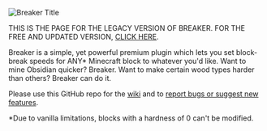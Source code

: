![Breaker Title](https://i.imgur.com/9vplsiZ.png)

THIS IS THE PAGE FOR THE LEGACY VERSION OF BREAKER.
FOR THE FREE AND UPDATED VERSION, [CLICK HERE](https://github.com/ASangarin/Breaker).

Breaker is a simple, yet powerful premium plugin which lets you set block-break speeds for ANY* Minecraft block to whatever you'd like. Want to mine Obsidian quicker? Breaker. Want to make certain wood types harder than others? Breaker can do it.

Please use this GitHub repo for the [wiki](https://github.com/ASangarin/Breaker-Legacy/wiki) and to [report bugs or suggest new features](https://github.com/ASangarin/Breaker-Legacy/issues).

*Due to vanilla limitations, blocks with a hardness of 0 can't be modified.
